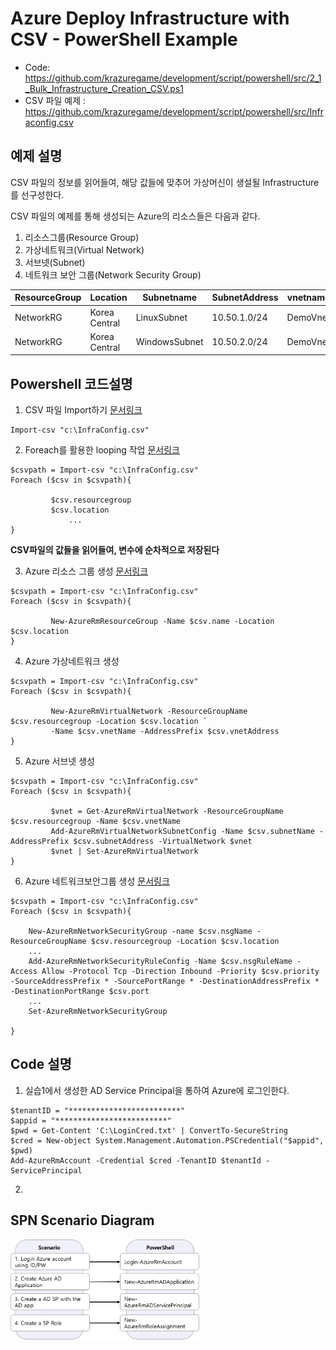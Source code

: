 # Azure Deploy Infrastructure with CSV - PowerShell Example

* Code: https://github.com/krazuregame/development/script/powershell/src/2_1_Bulk_Infrastructure_Creation_CSV.ps1
* CSV 파일 예제 : https://github.com/krazuregame/development/script/powershell/src/Infraconfig.csv
         
## 예제 설명
CSV 파일의 정보를 읽어들여, 해당 값들에 맞추어 가상머신이 생설될 Infrastructure를 선구성한다.

CSV 파일의 예제를 통해 생성되는 Azure의 리소스들은 다음과 같다.

1. 리소스그룹(Resource Group)
2. 가상네트워크(Virtual Network)
3. 서브넷(Subnet)
4. 네트워크 보안 그룹(Network Security Group)

ResourceGroup | Location | Subnetname | SubnetAddress | vnetname | vnetAddress | nsgname | nsgrulename | port | priority
------------ | ------------- | ------------- | ------------- | ------------- | ------------- | ------------- | ------------- | ------------- | ------------- 
NetworkRG	| Korea Central	| LinuxSubnet	| 10.50.1.0/24	| DemoVnet	| 10.50.0.0/16	| LinuxSSH	| LinuxNSG	| 22	| 1010
NetworkRG	| Korea Central	| WindowsSubnet	| 10.50.2.0/24	| DemoVnet	| 10.50.0.0/16	| WindowsRDP	| WindowsNSG	| 3389	| 1030


## Powershell 코드설명

1. CSV 파일 Import하기 [문서링크](https://docs.microsoft.com/ko-kr/powershell/module/Microsoft.PowerShell.Utility/Import-Csv?view=powershell-6)
~~~
Import-csv "c:\InfraConfig.csv"
~~~


2. Foreach를 활용한 looping 작업 [문서링크](https://docs.microsoft.com/ko-kr/powershell/module/Microsoft.PowerShell.Core/ForEach-Object?view=powershell-6)
~~~
$csvpath = Import-csv "c:\InfraConfig.csv"
Foreach ($csv in $csvpath){

         $csv.resourcegroup
         $csv.location
             ...
}
~~~
**CSV파일의 값들을 읽어들여, 변수에 순차적으로 저장된다**

3. Azure 리소스 그룹 생성 [문서링크](https://docs.microsoft.com/ko-kr/azure/virtual-network/quick-create-powershell#create-a-virtual-network)
~~~
$csvpath = Import-csv "c:\InfraConfig.csv"
Foreach ($csv in $csvpath){

         New-AzureRmResourceGroup -Name $csv.name -Location $csv.location
}
~~~


4. Azure 가상네트워크 생성 
~~~
$csvpath = Import-csv "c:\InfraConfig.csv"
Foreach ($csv in $csvpath){

         New-AzureRmVirtualNetwork -ResourceGroupName $csv.resourcegroup -Location $csv.location `
         -Name $csv.vnetName -AddressPrefix $csv.vnetAddress
}
~~~


5. Azure 서브넷 생성 
~~~
$csvpath = Import-csv "c:\InfraConfig.csv"
Foreach ($csv in $csvpath){
         
         $vnet = Get-AzureRmVirtualNetwork -ResourceGroupName $csv.resourcegroup -Name $csv.vnetName 
         Add-AzureRmVirtualNetworkSubnetConfig -Name $csv.subnetName -AddressPrefix $csv.subnetAddress -VirtualNetwork $vnet
         $vnet | Set-AzureRmVirtualNetwork
}
~~~


6. Azure 네트워크보안그룹 생성 [문서링크](https://docs.microsoft.com/ko-kr/azure/virtual-network/manage-network-security-group#work-with-network-security-groups)
~~~
$csvpath = Import-csv "c:\InfraConfig.csv"
Foreach ($csv in $csvpath){

    New-AzureRmNetworkSecurityGroup -name $csv.nsgName -ResourceGroupName $csv.resourcegroup -Location $csv.location 
    ...
    Add-AzureRmNetworkSecurityRuleConfig -Name $csv.nsgRuleName -Access Allow -Protocol Tcp -Direction Inbound -Priority $csv.priority -SourceAddressPrefix * -SourcePortRange * -DestinationAddressPrefix * -DestinationPortRange $csv.port
    ... 
    Set-AzureRmNetworkSecurityGroup
    
}
~~~



## Code 설명

1. 실습1에서 생성한 AD Service Principal을 통하여 Azure에 로그인한다.
~~~
$tenantID = "*************************"
$appid = "*************************"
$pwd = Get-Content 'C:\LoginCred.txt' | ConvertTo-SecureString
$cred = New-object System.Management.Automation.PSCredential("$appid", $pwd)
Add-AzureRmAccount -Credential $cred -TenantID $tenantId -ServicePrincipal
~~~

2. 

## SPN Scenario Diagram
<img src="../../../images/SPN.png" width="60%" height="60%">
